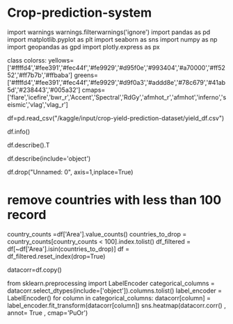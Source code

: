 # Crop-prediction-system

 import warnings
warnings.filterwarnings('ignore')
import pandas as pd
import matplotlib.pyplot as plt 
import seaborn as sns
import numpy as np
import geopandas as gpd
import plotly.express as px

class colorss:
    yellows=['#ffffd4','#fee391','#fec44f','#fe9929','#d95f0e','#993404','#a70000','#ff5252','#ff7b7b','#ffbaba']
    greens=['#ffffd4','#fee391','#fec44f','#fe9929','#d9f0a3','#addd8e','#78c679','#41ab5d','#238443','#005a32']
cmaps=['flare','icefire','bwr_r','Accent','Spectral','RdGy','afmhot_r','afmhot','inferno','seismic','vlag','vlag_r']

df=pd.read_csv("/kaggle/input/crop-yield-prediction-dataset/yield_df.csv")

df.info()

df.describe().T

df.describe(include='object')

df.drop("Unnamed: 0", axis=1,inplace=True)
# remove countries with less than 100 record
country_counts =df['Area'].value_counts()
countries_to_drop = country_counts[country_counts < 100].index.tolist()
df_filtered = df[~df['Area'].isin(countries_to_drop)]
df = df_filtered.reset_index(drop=True)

datacorr=df.copy()

from sklearn.preprocessing import LabelEncoder
categorical_columns = datacorr.select_dtypes(include=['object']).columns.tolist()
label_encoder = LabelEncoder()
for column in categorical_columns:
    datacorr[column] = label_encoder.fit_transform(datacorr[column])
sns.heatmap(datacorr.corr() , annot= True , cmap='PuOr')
